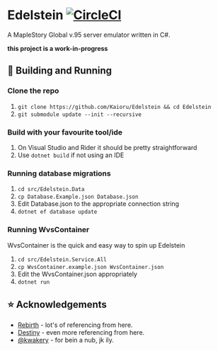 # Edelstein [![CircleCI](https://circleci.com/gh/Kaioru/Edelstein.svg?style=svg)](https://circleci.com/gh/Kaioru/Edelstein)
A MapleStory Global v.95 server emulator written in C#.

**this project is a work-in-progress**

## 🔨 Building and Running
### Clone the repo
1. ```git clone https://github.com/Kaioru/Edelstein && cd Edelstein```
2. ```git submodule update --init --recursive```
### Build with your favourite tool/ide
1. On Visual Studio and Rider it should be pretty straightforward
2. Use ```dotnet build``` if not using an IDE
### Running database migrations
1. ```cd src/Edelstein.Data```
2. ```cp Database.Example.json Database.json```
3. Edit Database.json to the appropriate connection string
4. ```dotnet ef database update```
### Running WvsContainer
WvsContainer is the quick and easy way to spin up Edelstein
1. ```cd src/Edelstein.Service.All```
2. ```cp WvsContainer.example.json WvsContainer.json```
3. Edit the WvsContainer.json appropriately
4. ```dotnet run```

## ⭐️ Acknowledgements
* [Rebirth](https://github.com/RajanGrewal/Rebirth) - lot's of referencing from here.
* [Destiny](https://github.com/Fraysa/Destiny) - even more referencing from here.
* [@kwakery](https://github.com/kwakery) - for bein a nub, jk ily.